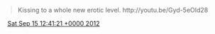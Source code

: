 > Kissing to a whole new erotic level\. http://youtu\.be/Gyd\-5eOId28

<img src="../../media/tweet.ico" width="12" /> [Sat Sep 15 12:41:21 +0000 2012](https://twitter.com/DromerDenker/status/246951838132350976)